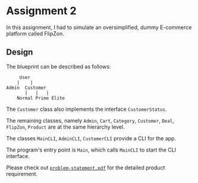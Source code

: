 # Assignment 2

In this assignment, I had to simulate an oversimplified, dummy E-commerce platform called FlipZon.

## Design
The blueprint can be described as follows:

         User
        |    |
    Admin  Customer
           |   |   |
        Normal Prime Elite

The `Customer` class also implements the interface `CustomerStatus`.

The remaining classes, namely `Admin`, `Cart`, `Category`, `Customer`, `Deal`, `FlipZon`, `Product` are at the same hierarchy level.

The classes `MainCLI`, `AdminCLI`, `CustomerCLI` provide a CLI for the app.

The program's entry point is `Main`, which calls `MainCLI` to start the CLI interface.

Please check out [`problem-statement.pdf`](https://github.com/Zynade/CSE201-assignments/tree/main/AP-assignment-2/problem-statement.pdf) for the detailed product requirement.